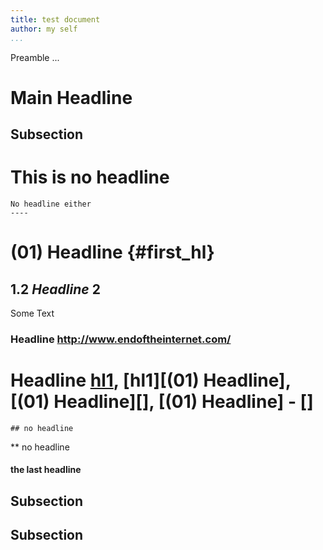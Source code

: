 ```yaml
---
title: test document
author: my self
...
```


Preamble ...

Main Headline
=========

Subsection
--

This is no headline
=

    No headline either
    ----

# (01) Headline {#first_hl}

## 1.2 _Headline_ **2**
Some Text

### Headline <http://www.endoftheinternet.com/>

# Headline [hl1](#first_hl), [hl1][(01) Headline], [(01) Headline][], [(01) Headline] - []

    ## no headline

** no headline

#### the last headline

## Subsection

## Subsection